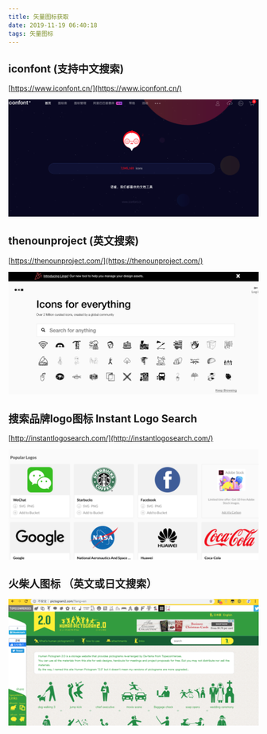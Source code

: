 ```yaml
---
title: 矢量图标获取
date: 2019-11-19 06:40:18
tags: 矢量图标
---
```



## iconfont (支持中文搜索)

[https://www.iconfont.cn/](https://www.iconfont.cn/)

![](https://raw.githubusercontent.com/zhaoolee/GraphBed/master/zhaoolee_images000003/e586e85f762e70010617ff5232d5c143.png)

##  thenounproject (英文搜索)


[https://thenounproject.com/](https://thenounproject.com/)

![](https://raw.githubusercontent.com/zhaoolee/GraphBed/master/zhaoolee_images000003/7e2f53290467930ed49b185538f9b116.png)

## 搜索品牌logo图标 Instant Logo Search

[http://instantlogosearch.com/](http://instantlogosearch.com/)

![](https://raw.githubusercontent.com/zhaoolee/GraphBed/master/zhaoolee_images000003/e942f300522d343b3242c0d1e46f990b.png)


## 火柴人图标 （英文或日文搜索）


![](https://raw.githubusercontent.com/zhaoolee/GraphBed/master/zhaoolee_images000003/a11387a118a2c959801bed51625ff722.png)



